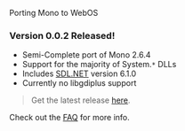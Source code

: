 Porting Mono to WebOS

### Version **0.0.2** Released! ###
  * Semi-Complete port of Mono 2.6.4
  * Support for the majority of System.`*` DLLs
  * Includes [SDL.NET](http://cs-sdl.sourceforge.net/index.php/Main_Page) version 6.1.0
  * Currently no libgdiplus support
> Get the latest release [here](http://code.google.com/p/webosdotnet/downloads/detail?name=com.engplayground.mono.webos.port_0.0.2_all.ipk&can=2&q=#makechanges).



Check out the [FAQ](FAQ.md) for more info.
